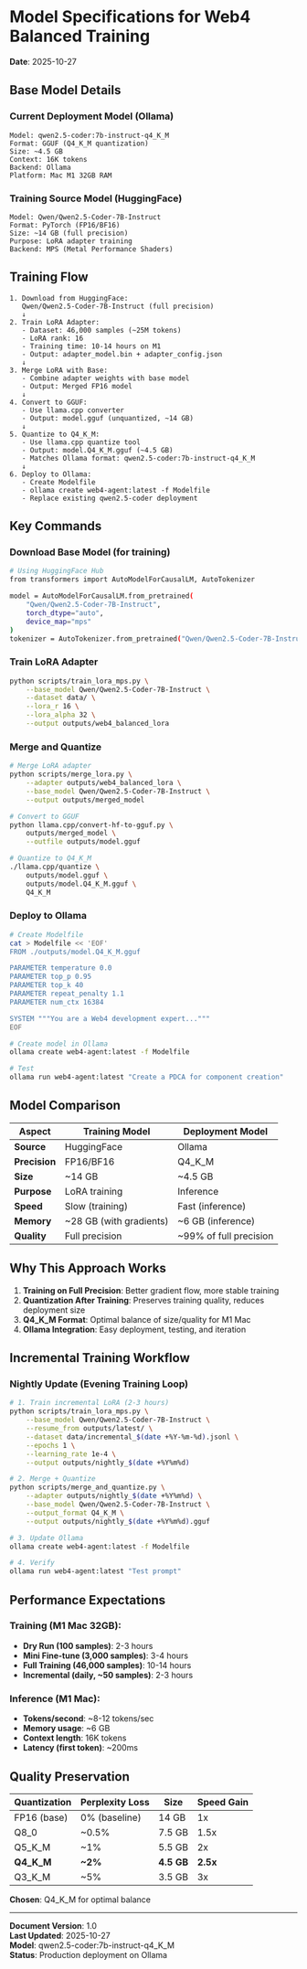 # Model Specifications for Web4 Balanced Training

**Date**: 2025-10-27

## Base Model Details

### Current Deployment Model (Ollama)
```
Model: qwen2.5-coder:7b-instruct-q4_K_M
Format: GGUF (Q4_K_M quantization)
Size: ~4.5 GB
Context: 16K tokens
Backend: Ollama
Platform: Mac M1 32GB RAM
```

### Training Source Model (HuggingFace)
```
Model: Qwen/Qwen2.5-Coder-7B-Instruct
Format: PyTorch (FP16/BF16)
Size: ~14 GB (full precision)
Purpose: LoRA adapter training
Backend: MPS (Metal Performance Shaders)
```

## Training Flow

```
1. Download from HuggingFace:
   Qwen/Qwen2.5-Coder-7B-Instruct (full precision)
   ↓
2. Train LoRA Adapter:
   - Dataset: 46,000 samples (~25M tokens)
   - LoRA rank: 16
   - Training time: 10-14 hours on M1
   - Output: adapter_model.bin + adapter_config.json
   ↓
3. Merge LoRA with Base:
   - Combine adapter weights with base model
   - Output: Merged FP16 model
   ↓
4. Convert to GGUF:
   - Use llama.cpp converter
   - Output: model.gguf (unquantized, ~14 GB)
   ↓
5. Quantize to Q4_K_M:
   - Use llama.cpp quantize tool
   - Output: model.Q4_K_M.gguf (~4.5 GB)
   - Matches Ollama format: qwen2.5-coder:7b-instruct-q4_K_M
   ↓
6. Deploy to Ollama:
   - Create Modelfile
   - ollama create web4-agent:latest -f Modelfile
   - Replace existing qwen2.5-coder deployment
```

## Key Commands

### Download Base Model (for training)
```bash
# Using HuggingFace Hub
from transformers import AutoModelForCausalLM, AutoTokenizer

model = AutoModelForCausalLM.from_pretrained(
    "Qwen/Qwen2.5-Coder-7B-Instruct",
    torch_dtype="auto",
    device_map="mps"
)
tokenizer = AutoTokenizer.from_pretrained("Qwen/Qwen2.5-Coder-7B-Instruct")
```

### Train LoRA Adapter
```bash
python scripts/train_lora_mps.py \
    --base_model Qwen/Qwen2.5-Coder-7B-Instruct \
    --dataset data/ \
    --lora_r 16 \
    --lora_alpha 32 \
    --output outputs/web4_balanced_lora
```

### Merge and Quantize
```bash
# Merge LoRA adapter
python scripts/merge_lora.py \
    --adapter outputs/web4_balanced_lora \
    --base_model Qwen/Qwen2.5-Coder-7B-Instruct \
    --output outputs/merged_model

# Convert to GGUF
python llama.cpp/convert-hf-to-gguf.py \
    outputs/merged_model \
    --outfile outputs/model.gguf

# Quantize to Q4_K_M
./llama.cpp/quantize \
    outputs/model.gguf \
    outputs/model.Q4_K_M.gguf \
    Q4_K_M
```

### Deploy to Ollama
```bash
# Create Modelfile
cat > Modelfile << 'EOF'
FROM ./outputs/model.Q4_K_M.gguf

PARAMETER temperature 0.0
PARAMETER top_p 0.95
PARAMETER top_k 40
PARAMETER repeat_penalty 1.1
PARAMETER num_ctx 16384

SYSTEM """You are a Web4 development expert..."""
EOF

# Create model in Ollama
ollama create web4-agent:latest -f Modelfile

# Test
ollama run web4-agent:latest "Create a PDCA for component creation"
```

## Model Comparison

| Aspect | Training Model | Deployment Model |
|--------|---------------|------------------|
| **Source** | HuggingFace | Ollama |
| **Precision** | FP16/BF16 | Q4_K_M |
| **Size** | ~14 GB | ~4.5 GB |
| **Purpose** | LoRA training | Inference |
| **Speed** | Slow (training) | Fast (inference) |
| **Memory** | ~28 GB (with gradients) | ~6 GB (inference) |
| **Quality** | Full precision | ~99% of full precision |

## Why This Approach Works

1. **Training on Full Precision**: Better gradient flow, more stable training
2. **Quantization After Training**: Preserves training quality, reduces deployment size
3. **Q4_K_M Format**: Optimal balance of size/quality for M1 Mac
4. **Ollama Integration**: Easy deployment, testing, and iteration

## Incremental Training Workflow

### Nightly Update (Evening Training Loop)
```bash
# 1. Train incremental LoRA (2-3 hours)
python scripts/train_lora_mps.py \
    --base_model Qwen/Qwen2.5-Coder-7B-Instruct \
    --resume_from outputs/latest/ \
    --dataset data/incremental_$(date +%Y-%m-%d).jsonl \
    --epochs 1 \
    --learning_rate 1e-4 \
    --output outputs/nightly_$(date +%Y%m%d)

# 2. Merge + Quantize
python scripts/merge_and_quantize.py \
    --adapter outputs/nightly_$(date +%Y%m%d) \
    --base_model Qwen/Qwen2.5-Coder-7B-Instruct \
    --output_format Q4_K_M \
    --output outputs/nightly_$(date +%Y%m%d).gguf

# 3. Update Ollama
ollama create web4-agent:latest -f Modelfile

# 4. Verify
ollama run web4-agent:latest "Test prompt"
```

## Performance Expectations

### Training (M1 Mac 32GB):
- **Dry Run (100 samples)**: 2-3 hours
- **Mini Fine-tune (3,000 samples)**: 3-4 hours
- **Full Training (46,000 samples)**: 10-14 hours
- **Incremental (daily, ~50 samples)**: 2-3 hours

### Inference (M1 Mac):
- **Tokens/second**: ~8-12 tokens/sec
- **Memory usage**: ~6 GB
- **Context length**: 16K tokens
- **Latency (first token)**: ~200ms

## Quality Preservation

| Quantization | Perplexity Loss | Size | Speed Gain |
|--------------|----------------|------|------------|
| FP16 (base) | 0% (baseline) | 14 GB | 1x |
| Q8_0 | ~0.5% | 7.5 GB | 1.5x |
| Q5_K_M | ~1% | 5.5 GB | 2x |
| **Q4_K_M** | **~2%** | **4.5 GB** | **2.5x** |
| Q3_K_M | ~5% | 3.5 GB | 3x |

**Chosen**: Q4_K_M for optimal balance

---

**Document Version**: 1.0  
**Last Updated**: 2025-10-27  
**Model**: qwen2.5-coder:7b-instruct-q4_K_M  
**Status**: Production deployment on Ollama

